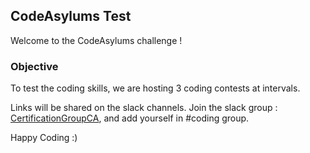 ## CodeAsylums Test
Welcome to the CodeAsylums challenge !

### Objective 
To test the coding skills, we are hosting 3 coding contests at intervals.

Links will be shared on the slack channels.
Join the slack group : [CertificationGroupCA](https://bit.ly/CertificationGroupCA), and add yourself in #coding group.

Happy Coding :)